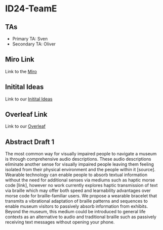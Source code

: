 # ID24-TeamE

## TAs ##
- Primary TA: Sven
- Secondary TA: Oliver

## Miro Link ##
Link to the [Miro](https://miro.com/welcomeonboard/UU5Ib3F1VTBDOThuWUtoRzNKbUFjYXYxR01DUnFTRnRUbG8waDhJSjRFck9uVGs0U1ZoMFBndE5UTElLOVZuU3wzNDU4NzY0NTM5OTQxMzAzNjMwfDI=?share_link_id=459235543959)

## Initital Ideas ##
Link to our [Initital Ideas](/initialIdeas.md)

## Overleaf Link ##
Link to our [Overleaf](/https://www.overleaf.com/4169388241hkcsjqwypsvm#3dcd50)

## Abstract Draft 1 
The most common way for visually impaired people to navigate a museum is through comprehensive audio descriptions. 
These audio descriptions eliminate another sense for visually impaired people leaving them feeling isolated from their physical environment and the people within it [source]. 
Wearable technology can enable people to absorb textual information without the need for additional senses via mediums such as haptic morse code [link], however no work currently explores haptic transmission of text via braille which may offer both speed and learnability advantages over morse code for braille-familiar users. 
We propose a wearable bracelet that transmits a vibrational adaptation of braille patterns and sequences to enable museum visitors to passively absorb information from exhibits. 
Beyond the museum, this medium could be introduced to general life contexts as an alternative to audio and traditional braille such as passively receiving text messages without opening your phone. 
